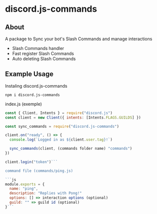 # discord.js-commands
## About 
A package to Sync your bot's Slash Commands and manage interactions

- Slash Commands handler
- Fast register Slash Commands
- Auto deleting Slash Commands

## Example Usage

Instaling discord.js-commands

```sh-session
npm i discord.js-commands
```

index.js (exemple)

```js
const { Client, Intents } = require("discord.js")
const client = new Client({ intents: [Intents.FLAGS.GUILDS] })

const sync_commands = require("discord.js-commands")

client.on("ready", () => {
  console.log(`Logged in as ${client.user.tag}!`)

  sync_commands(client, (commands folder name) "commands")
})

client.login("token")```

command file (commands/ping.js)

```js
module.exports = {
  name: "ping",
  description: "Replies with Pong!"
  options: [] => interaction options (optional)
  guild: "" => guild id (optional)
}```
